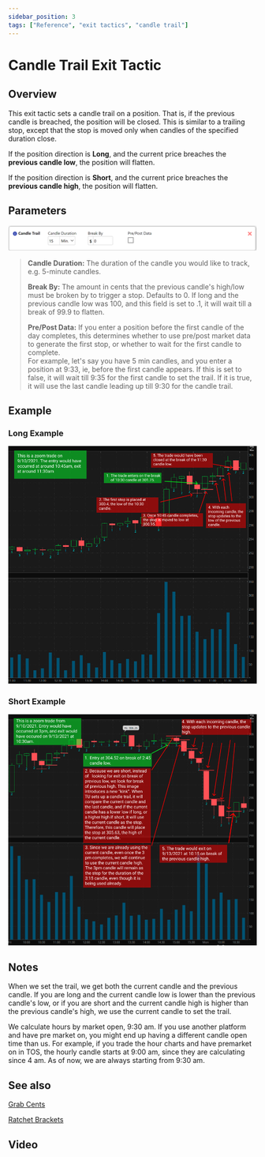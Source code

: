 ```yaml
---
sidebar_position: 3
tags: ["Reference", "exit tactics", "candle trail"]
---
```

# Candle Trail Exit Tactic

## Overview

This exit tactic sets a candle trail on a position.  That is, if the previous candle is breached, the position will be closed.  This is similar to a trailing stop, except that the stop is moved only when candles of the specified duration close.

If the position direction is **Long**, and the current price breaches the **previous candle low**, the position will flatten.

If the position direction is **Short**, and the current price breaches the **previous candle high**, the position will flatten.



## Parameters
![candletrailconfig.png](/img/candletrailconfig.png)
> **Candle Duration:**  The duration of the candle you would like to track, e.g. 5-minute candles.
>
> **Break By:**  The amount in cents that the previous candle's high/low must be broken by to trigger a stop.  Defaults to 0.  If long and the previous candle low was 100, and this field is set to .1, it will wait till a break of 99.9 to flatten.
>
> **Pre/Post Data:** If you enter a position before the first candle of the day completes, this determines whether to use pre/post market data to generate the first stop, or whether to wait for the first candle to complete.  
>For example, let's say you have 5 min candles, and you enter a position at 9:33, ie, before the first candle appears. If this is set to false, it will wait till 9:35 for the first candle to set the trail. If it is true, it will use the last candle leading up till 9:30 for the candle trail.


## Example

### Long Example
![candletraildiagram.png](/img/candletraildiagram.png)

### Short Example
![candletrailshortdiagram.png](/img/candletrailshortdiagram.png)

## Notes

When we set the trail, we get both the current candle and the previous candle. If you are long and the current candle low is lower than the previous candle's low, or if you are short and the current candle high is higher than the previous candle's high, we use the current candle to set the trail.

We calculate hours by market open, 9:30 am. If you use another platform and have pre market on, you might end up having a different candle open time than us. For example, if you trade the hour charts and have premarket on in TOS, the hourly candle starts at 9:00 am, since they are calculating since 4 am. As of now, we are always starting from 9:30 am.

## See also
[Grab Cents](grab_cents.md)

[Ratchet Brackets](ratchet_bracket.md)

## Video



